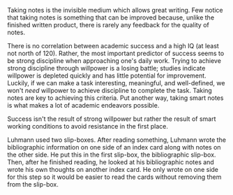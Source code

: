 Taking notes is the invisible medium which allows great writing. Few notice that taking notes is something that can be improved because, unlike the finished written product, there is rarely any feedback for the quality of notes. 

There is no correlation between academic success and a high IQ (at least not north of 120). Rather, the most important predictor of success seems to be strong discipline when approaching one's daily work. Trying to achieve strong discipline through willpower is a losing battle; studies indicate willpower is depleted quickly and has little potential for improvement. Luckily, if we can make a task interesting, meaningful, and well-defined, we won't *need* willpower to achieve discipline to complete the task. Taking notes are key to achieving this criteria. Put another way, taking smart notes is what makes a lot of academic endeavors possible. 

Success isn't the result of strong willpower but rather the result of smart working conditions to avoid resistance in the first place. 

Luhmann used two slip-boxes. After reading something, Luhmann wrote the bibliographic information on one side of an index card along with notes on the other side. He put this in the first slip-box, the bibliographic slip-box. Then, after he finished reading, he looked at his bibliographic notes and wrote his own thoughts on another index card. He only wrote on one side for this step so it would be easier to read the cards without removing them from the slip-box. 
